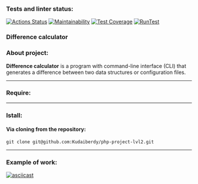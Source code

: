 ### Tests and linter status:
[![Actions Status](https://github.com/Kudaiberdy/php-project-lvl2/workflows/hexlet-check/badge.svg)](https://github.com/Kudaiberdy/php-project-lvl2/actions)
[![Maintainability](https://api.codeclimate.com/v1/badges/68efc1a4ca3247fe32ea/maintainability)](https://codeclimate.com/github/Kudaiberdy/php-project-lvl2/maintainability)
[![Test Coverage](https://api.codeclimate.com/v1/badges/68efc1a4ca3247fe32ea/test_coverage)](https://codeclimate.com/github/Kudaiberdy/php-project-lvl2/test_coverage)
[![RunTest](https://github.com/Kudaiberdy/php-project-lvl2/actions/workflows/runLintAndTests.yml/badge.svg)](https://github.com/Kudaiberdy/php-project-lvl2/actions/workflows/runLintAndTests.yml)

### Difference calculator

### About project:
**Difference calculator** is a program with command-line interface (CLI) that generates a difference between two data structures or configuration files.

___
### Require:

___
### Istall:
#### Via cloning from the repository:
```shell
git clone git@github.com:Kudaiberdy/php-project-lvl2.git
```

___
### Example of work:

[![asciicast](https://asciinema.org/a/509526.svg)](https://asciinema.org/a/509526)
